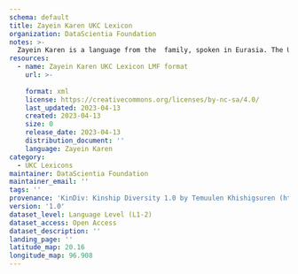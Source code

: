 ```yaml
---
schema: default
title: Zayein Karen UKC Lexicon
organization: DataScientia Foundation
notes: >-
  Zayein Karen is a language from the  family, spoken in Eurasia. The UKC Lexicon of Zayein Karen is represented as a lexico-semantic network. It consists of words, word senses, synsets, as well as sense-level and synset-level relationships.
resources:
  - name: Zayein Karen UKC Lexicon LMF format
    url: >-
      
    format: xml
    license: https://creativecommons.org/licenses/by-nc-sa/4.0/
    last_updated: 2023-04-13
    created: 2023-04-13
    size: 0
    release_date: 2023-04-13
    distribution_document: ''
    language: Zayein Karen
category:
  - UKC Lexicons
maintainer: DataScientia Foundation
maintainer_email: ''
tags: ''
provenance: 'KinDiv: Kinship Diversity 1.0 by Temuulen Khishigsuren (http://ukc.disi.unitn.it/index.php/kinship/); Princeton WordNet 2.1 by Princeton University (https://wordnet.princeton.edu)'
version: '1.0'
dataset_level: Language Level (L1-2)
dataset_access: Open Access
dataset_description: ''
landing_page: ''
latitude_map: 20.16
longitude_map: 96.908
---
```

